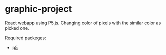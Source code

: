 # graphic-project
React webapp using P5.js.
Changing color of pixels with the similar color as picked one.

Required packeges:
* [p5](https://www.npmjs.com/package/p5)

